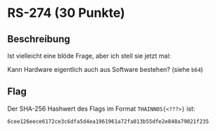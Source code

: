 # RS-274 (30 Punkte)

## Beschreibung

Ist vielleicht eine blöde Frage, aber ich stell sie jetzt mal:

Kann Hardware eigentlich auch aus Software bestehen? (siehe `b64`)

## Flag

Der SHA-256 Hashwert des Flags im Format `THAINNOS{<???>}` ist:

`6cee126eece6172ce3c6dfa5d4ea1961961a72fa013b55dfe2e848a79021f235`